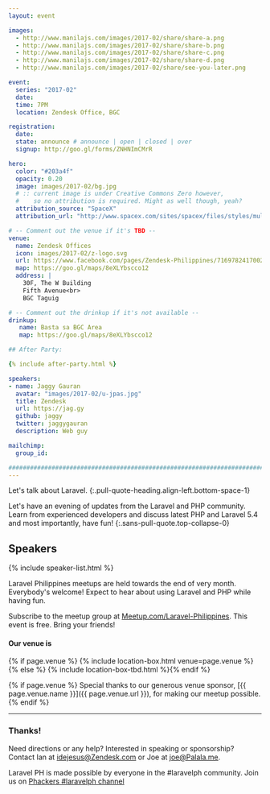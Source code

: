```yaml
---
layout: event

images:
  - http://www.manilajs.com/images/2017-02/share/share-a.png
  - http://www.manilajs.com/images/2017-02/share/share-b.png
  - http://www.manilajs.com/images/2017-02/share/share-c.png
  - http://www.manilajs.com/images/2017-02/share/share-d.png
  - http://www.manilajs.com/images/2017-02/share/see-you-later.png

event:
  series: "2017-02"
  date: 
  time: 7PM
  location: Zendesk Office, BGC

registration:
  date: 
  state: announce # announce | open | closed | over
  signup: http://goo.gl/forms/ZNHNImCMrR

hero:
  color: "#203a4f"
  opacity: 0.20
  image: images/2017-02/bg.jpg
  # :: current image is under Creative Commons Zero however,
  #    so no attribution is required. Might as well though, yeah?
  attribution_source: "SpaceX"
  attribution_url: "http://www.spacex.com/sites/spacex/files/styles/multimedia_gallery_header_block_image_styles/public/f9-6_ocean_shot.jpg?itok=OKRND0Nr"

# -- Comment out the venue if it's TBD --
venue:
  name: Zendesk Offices
  icon: images/2017-02/z-logo.svg
  url: https://www.facebook.com/pages/Zendesk-Philippines/716978241700279
  map: https://goo.gl/maps/8eXLYbscco12
  address: |
    30F, The W Building 
    Fifth Avenue<br>
    BGC Taguig 

# -- Comment out the drinkup if it's not available --
drinkup: 
   name: Basta sa BGC Area
   map: https://goo.gl/maps/8eXLYbscco12

## After Party:

{% include after-party.html %} 

speakers:
- name: Jaggy Gauran
  avatar: "images/2017-02/u-jpas.jpg"
  title: Zendesk
  url: https://jag.gy
  github: jaggy
  twitter: jaggygauran
  description: Web guy

mailchimp:
  group_id:

##############################################################################
---
```


Let's talk about Laravel.
{:.pull-quote-heading.align-left.bottom-space-1}

Let's have an evening of updates from the Laravel and PHP community. Learn from experienced developers and discuss latest PHP and Laravel 5.4 and most importantly, have fun! 
{:.sans-pull-quote.top-collapse-0}

## Speakers

{% include speaker-list.html %}

Laravel Philippines meetups are held towards the end of very  month.  Everybody's welcome! Expect to hear about using Laravel and PHP while having fun. 

Subscribe to the meetup group at [Meetup.com/Laravel-Philippines](https://www.meetup.com/Laravel-Philippines/). This event is free. Bring your friends!

#### Our venue is

{% if page.venue %}
{% include location-box.html venue=page.venue %}{% else %}
{% include location-box-tbd.html %}{% endif %}

{% if page.venue %}
Special thanks to our generous venue sponsor, [{{ page.venue.name }}]({{ page.venue.url }}), for making our meetup possible.
{% endif %}

* * * *

### Thanks!

Need directions or any help? Interested in speaking or sponsorship? Contact
Ian at [idejesus@Zendesk.com](mailto:hi@ricostacruz.com) or Joe at [joe@Palala.me](mailto:joe@palala.me).

Laravel PH is made possible by everyone in the #laravelph  community. Join us on [Phackers #laravelph channel](http://phackers.io) 
